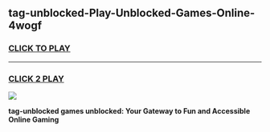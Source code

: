 
## tag-unblocked-Play-Unblocked-Games-Online-4wogf
<h3>
<a href="https://premium76.site?title=tag-unblocked&ref=25A">CLICK TO PLAY</a></h3>
<hr>

<h3>
<a href="https://premium76.site?title=tag-unblocked&ref=25A">CLICK 2 PLAY</a>
  
</h3>

<a href="https://premium76.site?title=tag-unblocked&ref=25A"><img src="https://clearcache.store/games.png"></a>


**tag-unblocked games unblocked: Your Gateway to Fun and Accessible Online Gaming**
